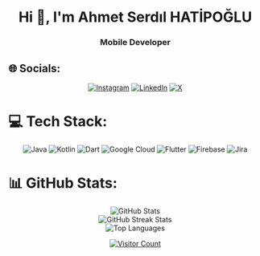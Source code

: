 <h1 align="center">Hi 👋, I'm Ahmet Serdıl HATİPOĞLU</h1>
<h3 align="center">Mobile Developer</h3>

## 🌐 Socials:
<p align="center">
  <a href="https://instagram.com/ahmet.serdil"><img src="https://img.shields.io/badge/Instagram-%23E4405F.svg?logo=Instagram&logoColor=white" alt="Instagram"></a>
  <a href="https://linkedin.com/in/ahmetserdil-hatipoglu"><img src="https://img.shields.io/badge/LinkedIn-%230077B5.svg?logo=linkedin&logoColor=white" alt="LinkedIn"></a>
  <a href="https://x.com/ahmethttp"><img src="https://img.shields.io/badge/X-black.svg?logo=X&logoColor=white" alt="X"></a>
</p>

# 💻 Tech Stack:
<p align="center">
  <img src="https://img.shields.io/badge/java-%23ED8B00.svg?style=for-the-badge&logo=openjdk&logoColor=white" alt="Java">
  <img src="https://img.shields.io/badge/kotlin-%237F52FF.svg?style=for-the-badge&logo=kotlin&logoColor=white" alt="Kotlin">
  <img src="https://img.shields.io/badge/dart-%230175C2.svg?style=for-the-badge&logo=dart&logoColor=white" alt="Dart">
  <img src="https://img.shields.io/badge/GoogleCloud-%234285F4.svg?style=for-the-badge&logo=google-cloud&logoColor=white" alt="Google Cloud">
  <img src="https://img.shields.io/badge/Flutter-%2302569B.svg?style=for-the-badge&logo=Flutter&logoColor=white" alt="Flutter">
  <img src="https://img.shields.io/badge/Firebase-039BE5?style=for-the-badge&logo=Firebase&logoColor=white" alt="Firebase">
  <img src="https://img.shields.io/badge/jira-%230A0FFF.svg?style=for-the-badge&logo=jira&logoColor=white" alt="Jira">
</p>

# 📊 GitHub Stats:
<p align="center">
  <img src="https://github-readme-stats.vercel.app/api?username=AhmetHTTP&theme=dark&hide_border=false&include_all_commits=true&count_private=true" alt="GitHub Stats"><br/>
  <img src="https://github-readme-streak-stats.herokuapp.com/?user=AhmetHTTP&theme=dark&hide_border=false" alt="GitHub Streak Stats"><br/>
  <img src="https://github-readme-stats.vercel.app/api/top-langs/?username=AhmetHTTP&theme=dark&hide_border=false&include_all_commits=true&count_private=true&layout=compact" alt="Top Languages">
</p>

<p align="center">
  <a href="https://visitcount.itsvg.in/api?id=AhmetHTTP&icon=2&color=3"><img src="https://visitcount.itsvg.in/api?id=AhmetHTTP&icon=2&color=3" alt="Visitor Count"></a>
</p>

